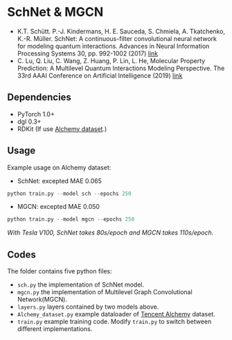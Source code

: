 SchNet & MGCN
============
- K.T. Schütt. P.-J. Kindermans, H. E. Sauceda, S. Chmiela, A. Tkatchenko, K.-R. Müller.
SchNet: A continuous-filter convolutional neural network for modeling quantum interactions. Advances in Neural Information Processing Systems 30, pp. 992-1002 (2017) [link](http://papers.nips.cc/paper/6700-schnet-a-continuous-filter-convolutional-neural-network-for-modeling-quantum-interactions)
- C. Lu, Q. Liu, C. Wang, Z. Huang, P. Lin, L. He, Molecular Property Prediction: A Multilevel Quantum Interactions Modeling Perspective. The 33rd AAAI Conference on Artificial Intelligence (2019) [link](https://arxiv.org/abs/1906.11081)

Dependencies
------------
- PyTorch 1.0+
- dgl 0.3+
- RDKit (If use [Alchemy dataset](https://arxiv.org/abs/1906.09427).)

Usage  
-----

Example usage on Alchemy dataset:

+ SchNet: excepted MAE 0.065  
```py
python train.py --model sch --epochs 250
```

+ MGCN: excepted MAE 0.050
```py
python train.py --model mgcn --epochs 250
```

*With Tesla V100, SchNet takes 80s/epoch and MGCN takes 110s/epoch.*

Codes
-----
The folder contains five python files:
- `sch.py` the implementation of SchNet model.
- `mgcn.py` the implementation of Multilevel Graph Convolutional Network(MGCN).
- `layers.py` layers contained by two models above.
- `Alchemy_dataset.py` example dataloader of [Tencent Alchemy](https://alchemy.tencent.com) dataset.
- `train.py` example training code.
Modify `train.py` to switch between different implementations.
